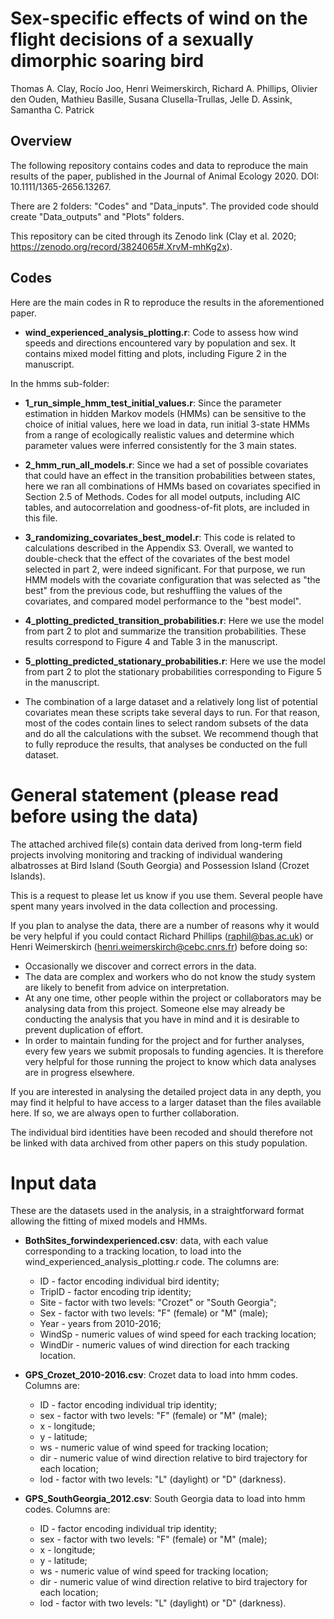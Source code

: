 # Sex-specific effects of wind on the flight decisions of a sexually dimorphic soaring bird

Thomas A. Clay, Rocío Joo, Henri Weimerskirch, Richard A. Phillips, Olivier den Ouden, Mathieu Basille, Susana Clusella-Trullas, Jelle D. Assink, Samantha C. Patrick


## Overview 

The following repository contains codes and data to reproduce the main results of the paper, published in the Journal of Animal Ecology 2020. DOI: 10.1111/1365-2656.13267.

There are 2 folders: "Codes" and "Data_inputs". The provided code should create "Data_outputs" and "Plots" folders. 

This repository can be cited through its Zenodo link (Clay et al. 2020; https://zenodo.org/record/3824065#.XrvM-mhKg2x).
 

## Codes

Here are the main codes in R to reproduce the results in the aforementioned paper. 

- **wind_experienced_analysis_plotting.r**: Code to assess how wind speeds and directions encountered vary by population and sex. It contains mixed model fitting and plots, including Figure 2 in the manuscript.

In the hmms sub-folder:

- **1_run_simple_hmm_test_initial_values.r**: Since the parameter estimation in hidden Markov models (HMMs) can be sensitive to the choice of initial values, here we load in data, run initial 3-state HMMs from a range of ecologically realistic values and determine which parameter values were inferred consistently for the 3 main states. 

- **2_hmm_run_all_models.r**: Since we had a set of possible covariates that could have an effect in the transition probabilities between states, here we ran all combinations of HMMs based on covariates specified in Section 2.5 of Methods. Codes for all model outputs, including AIC tables, and autocorrelation and goodness-of-fit plots, are included in this file.

- **3_randomizing_covariates_best_model.r**: This code is related to calculations described in the Appendix S3. Overall, we wanted to double-check that the effect of the covariates of the best model selected in part 2, were indeed significant. For that purpose, we run HMM models with the covariate configuration that was selected as "the best" from the previous code, but reshuffling the values of the covariates, and compared model performance to the "best model".

- **4_plotting_predicted_transition_probabilities.r**: Here we use the model from part 2 to plot and summarize the transition probabilities. These results correspond to Figure 4 and Table 3 in the manuscript.

- **5_plotting_predicted_stationary_probabilities.r**: Here we use the model from part 2 to plot the stationary probabilities corresponding to Figure 5 in the manuscript.

* The combination of a large dataset and a relatively long list of potential covariates mean  these scripts take several days to run. For that reason, most of the codes contain lines to select random subsets of the data and do all the calculations with the subset. We recommend though that to fully reproduce the results, that analyses be conducted on the full dataset.

# General statement (please read before using the data)

The attached archived file(s) contain data derived from long-term field projects involving monitoring and tracking of individual wandering albatrosses at Bird Island (South Georgia) and Possession Island (Crozet Islands).

This is a request to please let us know if you use them. Several people have spent many years involved in the data collection and processing.

If you plan to analyse the data, there are a number of reasons why it would be very helpful if you could contact Richard Phillips (raphil@bas.ac.uk) or Henri Weimerskirch (henri.weimerskirch@cebc.cnrs.fr) before doing so:

- Occasionally we discover and correct errors in the data.
- The data are complex and workers who do not know the study system are likely to benefit from advice on interpretation.
- At any one time, other people within the project or collaborators may be analysing data from this project. Someone else may already be conducting the analysis that you have in mind and it is desirable to prevent duplication of effort.
- In order to maintain funding for the project and for further analyses, every few years we submit proposals to funding agencies. It is therefore very helpful for those running the project to know which data analyses are in progress elsewhere.

If you are interested in analysing the detailed project data in any depth, you may find it helpful to have access to a larger dataset than the files available here. If so, we are always open to further collaboration.

The individual bird identities have been recoded and should therefore not be linked with data archived from other papers on this study population.


# Input data
 
These are the datasets used in the analysis, in a straightforward format allowing the fitting of mixed models and HMMs.

- **BothSites_forwindexperienced.csv**: data, with each value corresponding to a tracking location, to load into the wind_experienced_analysis_plotting.r code. The columns are: 
    - ID - factor encoding individual bird identity; 
    - TripID - factor encoding trip identity; 
    - Site - factor with two levels: "Crozet" or "South Georgia"; 
    - Sex - factor with two levels: "F" (female) or "M" (male); 
    - Year - years from 2010-2016; 
    - WindSp - numeric values of wind speed for each tracking location; 
    - WindDir - numeric values of wind direction for each tracking location.

- **GPS_Crozet_2010-2016.csv**: Crozet data to load into hmm codes. Columns are: 
    - ID - factor encoding individual trip identity; 
    - sex - factor with two levels: "F" (female) or "M" (male); 
    - x - longitude; 
    - y - latitude; 
    - ws - numeric value of wind speed for tracking location; 
    - dir - numeric value of wind direction relative to bird trajectory for each location; 
    - lod - factor with two levels: "L" (daylight) or "D" (darkness).

- **GPS_SouthGeorgia_2012.csv**: South Georgia data to load into hmm codes. Columns are:
    - ID - factor encoding individual trip identity; 
    - sex - factor with two levels: "F" (female) or "M" (male); 
    - x - longitude; 
    - y - latitude; 
    - ws - numeric value of wind speed for tracking location; 
    - dir - numeric value of wind direction relative to bird trajectory for each location; 
    - lod - factor with two levels: "L" (daylight) or "D" (darkness).
